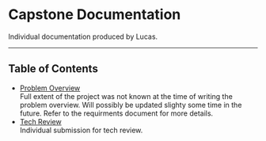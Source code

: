 # Capstone Documentation
Individual documentation produced by Lucas.
___
## Table of Contents
* [Problem Overview](/pdfs/)  
  Full extent of the project was not known at the time of writing the problem overview. 
  Will possibly be updated slighty some time in the future. Refer to the requirments document for more details.
* [Tech Review]()  
  Individual submission for tech review.
 
